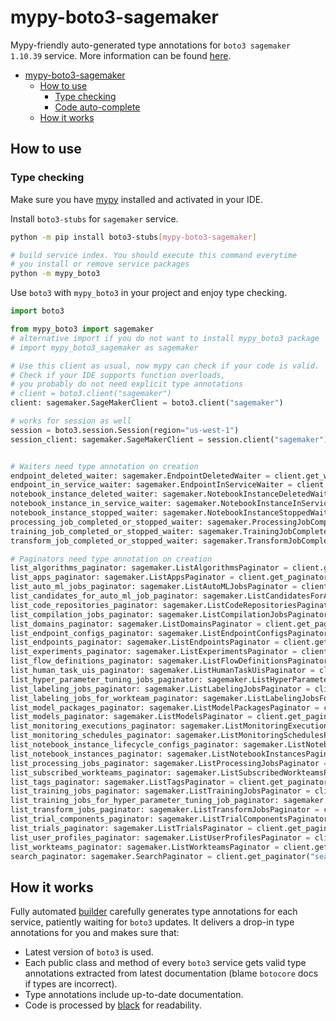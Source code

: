 # mypy-boto3-sagemaker

Mypy-friendly auto-generated type annotations for `boto3 sagemaker 1.10.39` service.
More information can be found [here](https://github.com/vemel/mypy_boto3).

- [mypy-boto3-sagemaker](#mypy-boto3-sagemaker)
  - [How to use](#how-to-use)
    - [Type checking](#type-checking)
    - [Code auto-complete](#code-auto-complete)
  - [How it works](#how-it-works)

## How to use

### Type checking

Make sure you have [mypy](https://github.com/python/mypy) installed and activated in your IDE.

Install `boto3-stubs` for `sagemaker` service.

```bash
python -m pip install boto3-stubs[mypy-boto3-sagemaker]

# build service index. You should execute this command everytime
# you install or remove service packages
python -m mypy_boto3
```

Use `boto3` with `mypy_boto3` in your project and enjoy type checking.

```python
import boto3

from mypy_boto3 import sagemaker
# alternative import if you do not want to install mypy_boto3 package
# import mypy_boto3_sagemaker as sagemaker

# Use this client as usual, now mypy can check if your code is valid.
# Check if your IDE supports function overloads,
# you probably do not need explicit type annotations
# client = boto3.client("sagemaker")
client: sagemaker.SageMakerClient = boto3.client("sagemaker")

# works for session as well
session = boto3.session.Session(region="us-west-1")
session_client: sagemaker.SageMakerClient = session.client("sagemaker")


# Waiters need type annotation on creation
endpoint_deleted_waiter: sagemaker.EndpointDeletedWaiter = client.get_waiter("endpoint_deleted")
endpoint_in_service_waiter: sagemaker.EndpointInServiceWaiter = client.get_waiter("endpoint_in_service")
notebook_instance_deleted_waiter: sagemaker.NotebookInstanceDeletedWaiter = client.get_waiter("notebook_instance_deleted")
notebook_instance_in_service_waiter: sagemaker.NotebookInstanceInServiceWaiter = client.get_waiter("notebook_instance_in_service")
notebook_instance_stopped_waiter: sagemaker.NotebookInstanceStoppedWaiter = client.get_waiter("notebook_instance_stopped")
processing_job_completed_or_stopped_waiter: sagemaker.ProcessingJobCompletedOrStoppedWaiter = client.get_waiter("processing_job_completed_or_stopped")
training_job_completed_or_stopped_waiter: sagemaker.TrainingJobCompletedOrStoppedWaiter = client.get_waiter("training_job_completed_or_stopped")
transform_job_completed_or_stopped_waiter: sagemaker.TransformJobCompletedOrStoppedWaiter = client.get_waiter("transform_job_completed_or_stopped")

# Paginators need type annotation on creation
list_algorithms_paginator: sagemaker.ListAlgorithmsPaginator = client.get_paginator("list_algorithms")
list_apps_paginator: sagemaker.ListAppsPaginator = client.get_paginator("list_apps")
list_auto_ml_jobs_paginator: sagemaker.ListAutoMLJobsPaginator = client.get_paginator("list_auto_ml_jobs")
list_candidates_for_auto_ml_job_paginator: sagemaker.ListCandidatesForAutoMLJobPaginator = client.get_paginator("list_candidates_for_auto_ml_job")
list_code_repositories_paginator: sagemaker.ListCodeRepositoriesPaginator = client.get_paginator("list_code_repositories")
list_compilation_jobs_paginator: sagemaker.ListCompilationJobsPaginator = client.get_paginator("list_compilation_jobs")
list_domains_paginator: sagemaker.ListDomainsPaginator = client.get_paginator("list_domains")
list_endpoint_configs_paginator: sagemaker.ListEndpointConfigsPaginator = client.get_paginator("list_endpoint_configs")
list_endpoints_paginator: sagemaker.ListEndpointsPaginator = client.get_paginator("list_endpoints")
list_experiments_paginator: sagemaker.ListExperimentsPaginator = client.get_paginator("list_experiments")
list_flow_definitions_paginator: sagemaker.ListFlowDefinitionsPaginator = client.get_paginator("list_flow_definitions")
list_human_task_uis_paginator: sagemaker.ListHumanTaskUisPaginator = client.get_paginator("list_human_task_uis")
list_hyper_parameter_tuning_jobs_paginator: sagemaker.ListHyperParameterTuningJobsPaginator = client.get_paginator("list_hyper_parameter_tuning_jobs")
list_labeling_jobs_paginator: sagemaker.ListLabelingJobsPaginator = client.get_paginator("list_labeling_jobs")
list_labeling_jobs_for_workteam_paginator: sagemaker.ListLabelingJobsForWorkteamPaginator = client.get_paginator("list_labeling_jobs_for_workteam")
list_model_packages_paginator: sagemaker.ListModelPackagesPaginator = client.get_paginator("list_model_packages")
list_models_paginator: sagemaker.ListModelsPaginator = client.get_paginator("list_models")
list_monitoring_executions_paginator: sagemaker.ListMonitoringExecutionsPaginator = client.get_paginator("list_monitoring_executions")
list_monitoring_schedules_paginator: sagemaker.ListMonitoringSchedulesPaginator = client.get_paginator("list_monitoring_schedules")
list_notebook_instance_lifecycle_configs_paginator: sagemaker.ListNotebookInstanceLifecycleConfigsPaginator = client.get_paginator("list_notebook_instance_lifecycle_configs")
list_notebook_instances_paginator: sagemaker.ListNotebookInstancesPaginator = client.get_paginator("list_notebook_instances")
list_processing_jobs_paginator: sagemaker.ListProcessingJobsPaginator = client.get_paginator("list_processing_jobs")
list_subscribed_workteams_paginator: sagemaker.ListSubscribedWorkteamsPaginator = client.get_paginator("list_subscribed_workteams")
list_tags_paginator: sagemaker.ListTagsPaginator = client.get_paginator("list_tags")
list_training_jobs_paginator: sagemaker.ListTrainingJobsPaginator = client.get_paginator("list_training_jobs")
list_training_jobs_for_hyper_parameter_tuning_job_paginator: sagemaker.ListTrainingJobsForHyperParameterTuningJobPaginator = client.get_paginator("list_training_jobs_for_hyper_parameter_tuning_job")
list_transform_jobs_paginator: sagemaker.ListTransformJobsPaginator = client.get_paginator("list_transform_jobs")
list_trial_components_paginator: sagemaker.ListTrialComponentsPaginator = client.get_paginator("list_trial_components")
list_trials_paginator: sagemaker.ListTrialsPaginator = client.get_paginator("list_trials")
list_user_profiles_paginator: sagemaker.ListUserProfilesPaginator = client.get_paginator("list_user_profiles")
list_workteams_paginator: sagemaker.ListWorkteamsPaginator = client.get_paginator("list_workteams")
search_paginator: sagemaker.SearchPaginator = client.get_paginator("search")
```

## How it works

Fully automated [builder](https://github.com/vemel/mypy_boto3) carefully generates
type annotations for each service, patiently waiting for `boto3` updates. It delivers
a drop-in type annotations for you and makes sure that:

- Latest version of `boto3` is used.
- Each public class and method of every `boto3` service gets valid type annotations
  extracted from latest documentation (blame `botocore` docs if types are incorrect).
- Type annotations include up-to-date documentation.
- Code is processed by [black](https://github.com/psf/black) for readability.